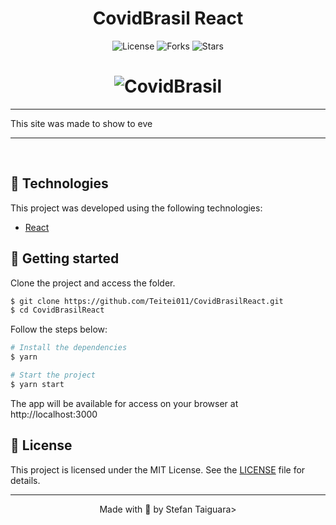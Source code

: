 <!-- <p align="center">
  <img alt="CovidBrasil" src=".github/logo.svg" width="160px">
</p> -->

<center><h1> CovidBrasil React </h1> </center>

<p align="center">
  <img  src="https://img.shields.io/static/v1?label=license&message=MIT&color=5965E0&labelColor=121214" alt="License">
  
  <img src="https://img.shields.io/github/forks/Teitei011/CovidBrasilReact?label=forks&message=MIT&color=5965E0&labelColor=121214" alt="Forks">     

  <img src="https://img.shields.io/github/stars/Teitei011/CovidBrasilReact?label=stars&message=MIT&color=5965E0&labelColor=121214" alt="Stars">
</p>



<h1 align="center">
    <img alt="CovidBrasil" title="CovidBrasil" src="https://imgur.com/nivKXIt.png" />
</h1>


---

  This site was made to show to eve


---

<br>

## 🧪 Technologies

This project was developed using the following technologies:

- [React](https://reactjs.org)

## 🚀 Getting started

Clone the project and access the folder.

```bash
$ git clone https://github.com/Teitei011/CovidBrasilReact.git
$ cd CovidBrasilReact
```

Follow the steps below:
```bash
# Install the dependencies
$ yarn

# Start the project
$ yarn start
```
The app will be available for access on your browser at http://localhost:3000


## 📝 License

This project is licensed under the MIT License. See the [LICENSE](LICENSE.md) file for details.


---

<p align="center">Made with 💜 by Stefan Taiguara>
